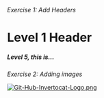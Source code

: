 _Exercise 1: Add Headers_

# Level 1 Header

##### Level 5, this is...

_Exercise 2: Adding images_


[![Git-Hub-Invertocat-Logo.png](https://i.postimg.cc/W4H1rGJ3/Git-Hub-Invertocat-Logo.png)](https://postimg.cc/wtDzYs28)

